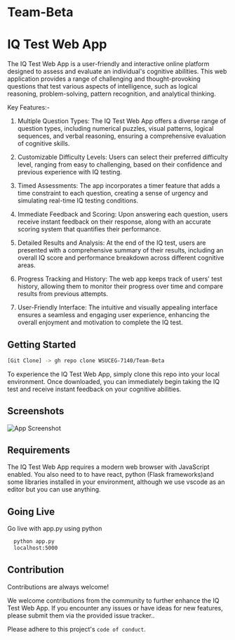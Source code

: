 # Team-Beta

# IQ Test Web App

The IQ Test Web App is a user-friendly and interactive online platform designed to assess and evaluate an individual's cognitive abilities. This web application provides a range of challenging and thought-provoking questions that test various aspects of intelligence, such as logical reasoning, problem-solving, pattern recognition, and analytical thinking.

Key Features:-

1. Multiple Question Types: The IQ Test Web App offers a diverse range of question types, including numerical puzzles, visual patterns, logical sequences, and verbal reasoning, ensuring a comprehensive evaluation of cognitive skills.

2. Customizable Difficulty Levels: Users can select their preferred difficulty level, ranging from easy to challenging, based on their confidence and previous experience with IQ testing.

3. Timed Assessments: The app incorporates a timer feature that adds a time constraint to each question, creating a sense of urgency and simulating real-time IQ testing conditions.

4. Immediate Feedback and Scoring: Upon answering each question, users receive instant feedback on their response, along with an accurate scoring system that quantifies their performance.

5. Detailed Results and Analysis: At the end of the IQ test, users are presented with a comprehensive summary of their results, including an overall IQ score and performance breakdown across different cognitive areas.

6. Progress Tracking and History: The web app keeps track of users' test history, allowing them to monitor their progress over time and compare results from previous attempts.

7. User-Friendly Interface: The intuitive and visually appealing interface ensures a seamless and engaging user experience, enhancing the overall enjoyment and motivation to complete the IQ test.




## Getting Started

```bash
[Git Clone] -> gh repo clone WSUCEG-7140/Team-Beta
```

To experience the IQ Test Web App, simply clone this repo into your local environment. Once downloaded, you can immediately begin taking the IQ test and receive instant feedback on your cognitive abilities.
## Screenshots

![App Screenshot](https://i.imgur.com/LYtTH92.png)


## Requirements

The IQ Test Web App requires a modern web browser with JavaScript enabled. You also need to to have react, python (Flask frameworks)and some libraries installed in your environment, although we use vscode as an editor but you can use anything. 
## Going Live

Go live with app.py using python 

```bash
  python app.py
  localhost:5000
```
    
## Contribution

Contributions are always welcome!

We welcome contributions from the community to further enhance the IQ Test Web App. If you encounter any issues or have ideas for new features, please submit them via the provided issue tracker..

Please adhere to this project's `code of conduct`.

